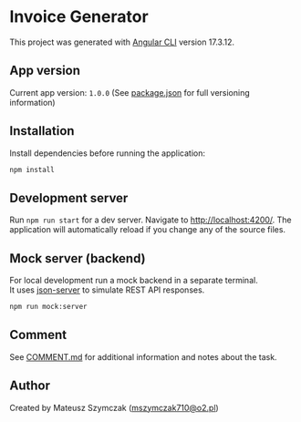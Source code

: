 # Invoice Generator

This project was generated with [Angular CLI](https://github.com/angular/angular-cli) version 17.3.12.

## App version

Current app version: `1.0.0`
(See [package.json](./package.json) for full versioning information)

## Installation

Install dependencies before running the application:

```bash
npm install
```

## Development server

Run `npm run start` for a dev server. Navigate to <http://localhost:4200/>. The application will automatically reload if you change any of the source files.

## Mock server (backend)

For local development run a mock backend in a separate terminal.  
It uses [json-server](https://github.com/typicode/json-server) to simulate REST API responses.

```bash
npm run mock:server
```

## Comment

See [COMMENT.md](./COMMENT.md) for additional information and notes about the task.

## Author

Created by Mateusz Szymczak ([mszymczak710@o2.pl](mailto:mszymczak710@o2.pl))
